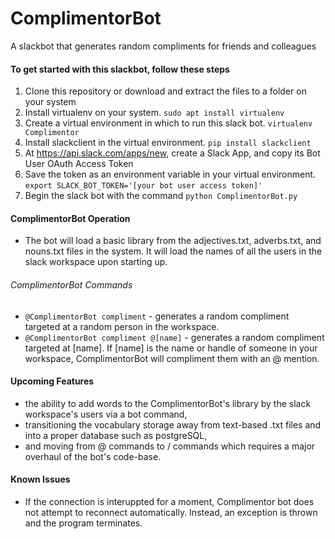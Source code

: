 # ComplimentorBot
A slackbot that generates random compliments for friends and colleagues

#### To get started with this slackbot, follow these steps
1. Clone this repository or download and extract the files to a folder on your system
2. Install virtualenv on your system. `sudo apt install virtualenv`
3. Create a virtual environment in which to run this slack bot. `virtualenv Complimentor`
4. Install slackclient in the virtual environment. `pip install slackclient`
5. At https://api.slack.com/apps/new, create a Slack App, and copy its Bot User OAuth Access Token
6. Save the token as an environment variable in your virtual environment. `export SLACK_BOT_TOKEN='[your bot user access token]'`
7. Begin the slack bot with the command `python ComplimentorBot.py`
 
#### ComplimentorBot Operation
* The bot will load a basic library from the adjectives.txt, adverbs.txt, and nouns.txt files in the system. It will load the names of all the users in the slack workspace upon starting up.
###### ComplimentorBot Commands
* `@ComplimentorBot compliment` - generates a random compliment targeted at a random person in the workspace.<br>
* `@ComplimentorBot compliment @[name]` - generates a random compliment targeted at [name]. If [name] is the name or handle of someone in your workspace, ComplimentorBot will compliment them with an @ mention.

#### Upcoming Features
* the ability to add words to the ComplimentorBot's library by the slack workspace's users via a bot command,
* transitioning the vocabulary storage away from text-based .txt files and into a proper database such as postgreSQL,
* and moving from @ commands to / commands which requires a major overhaul of the bot's code-base.


#### Known Issues
* If the connection is interuppted for a moment, Complimentor bot does not attempt to reconnect automatically. Instead, an exception is thrown and the program terminates.
